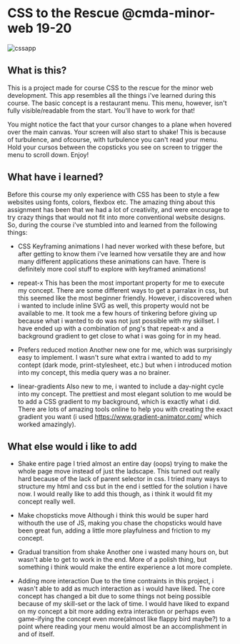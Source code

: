 # CSS to the Rescue @cmda-minor-web 19-20
![cssapp](https://user-images.githubusercontent.com/43436118/75520219-5247e080-5a05-11ea-80be-d754e0f7da3b.PNG)

## What is this?
This is a project made for course CSS to the rescue for the minor web development. This app resembles all the things i've learned during this course. The basic concept is a restaurant menu. This menu, however, isn't fully visible/readable from the start. You'll have to work for that! 

You might notice the fact that your cursor changes to a plane when hovered over the main canvas. Your screen will also start to shake! This is because of turbulence, and ofcourse, with turbulence you can't read your menu. Hold your cursos between the copsticks you see on screen to trigger the menu to scroll down. Enjoy!

## What have i learned?
Before this course my only experience with CSS has been to style a few websites using fonts, colors, flexbox etc. The amazing thing about this assignment has been that we had a lot of creativity, and were encourage to try crazy things that would not fit into more conventional website designs. So, during the course i've stumbled into and learned from the following things:

- CSS Keyframing animations
I had never worked with these before, but after getting to know them i've learned how versatile they are and how many different applications these animations can have. There is definitely more cool stuff to explore with keyframed animations!

- repeat-x
This has been the most important property for me to execute my concept. There are some different ways to get a parralax in css, but this seemed like the most beginner friendly. However, i discovered when i wanted to include inline SVG as well, this property would not be available to me. It took me a few hours of tinkering before giving up because what i wanted to do was not just possible with my skillset. I have ended up with a combination of png's that repeat-x and a background gradient to get close to what i was going for in my head.

- Prefers reduced motion
Another new one for me, which was surprisingly easy to implement. I wasn't sure what extra i wanted to add to my contept (dark mode, print-stylesheet, etc.) but when i introduced motion into my concept, this media query was a no brainer. 

- linear-gradients
Also new to me, i wanted to include a day-night cycle into my concept. The prettiest and most elegant solution to me would be to add a CSS gradient to my background, which is exactly what i did. There are lots of amazing tools online to help you with creating the exact gradient you want (i used https://www.gradient-animator.com/ which worked amazingly).

## What else would i like to add
- Shake entire page
I tried almost an entire day (oops) trying to make the whole page move instead of just the ladscape. This turned out really hard because of the lack of parent selector in css. I tried many ways to structure my html and css but in the end i settled for the solution i have now. I would really like to add this though, as i think it would fit my concept really well.

- Make chopsticks move
Although i think this would be super hard withouth the use of JS, making you chase the chopsticks would have been great fun, adding a little more playfulness and friction to my concept. 

- Gradual transition from shake
Another one i wasted many hours on, but wasn't able to get to work in the end. More of a polish thing, but something i think would make the entire experience a lot more complete.

- Adding more interaction
Due to the time contraints in this project, i wasn't able to add as much interaction as i would have liked. The core concept has changed a bit due to some things not being possible because of my skill-set or the lack of time. I would have liked to expand on my concept a bit more adding extra interaction or perhaps even game-ifying the concept even more(almost like flappy bird maybe?) to a point where reading your menu would almost be an accomplishment in and of itself.

